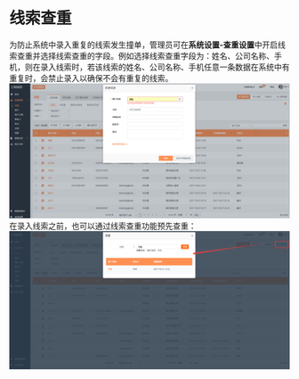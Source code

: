 # 线索查重

为防止系统中录入重复的线索发生撞单，管理员可在**系统设置-查重设置**中开启线索查重并选择线索查重的字段。例如选择线索查重字段为：姓名、公司名称、手机，则在录入线索时，若该线索的姓名、公司名称、手机任意一条数据在系统中有重复时，会禁止录入以确保不会有重复的线索。![](/assets/励销线索查重效果.png)在录入线索之前，也可以通过线索查重功能预先查重：![](/assets/励销线索查重方式.png)

